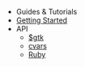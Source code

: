  * Guides & Tutorials
  * [Getting Started](/docs/guides/getting-started.md)
* API
  * [$gtk](/docs/API/runtime.md)
  * [cvars](/docs/API/cvars.md)
  * [Ruby](/docs/API/ruby.md)
